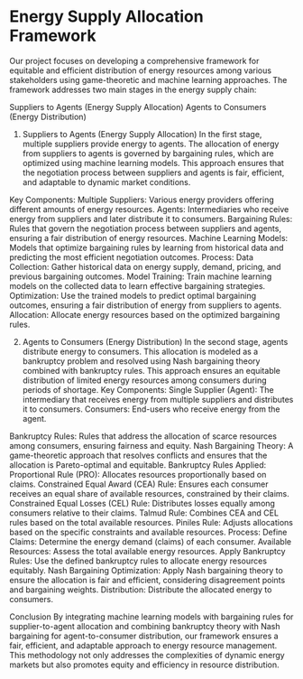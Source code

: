 # Energy Supply Allocation Framework

Our project focuses on developing a comprehensive framework for equitable and efficient distribution of energy resources among various stakeholders using game-theoretic and machine learning approaches. The framework addresses two main stages in the energy supply chain:

Suppliers to Agents (Energy Supply Allocation)
Agents to Consumers (Energy Distribution)


1. Suppliers to Agents (Energy Supply Allocation)
In the first stage, multiple suppliers provide energy to agents. The allocation of energy from suppliers to agents is governed by bargaining rules, which are optimized using machine learning models. This approach ensures that the negotiation process between suppliers and agents is fair, efficient, and adaptable to dynamic market conditions.

Key Components:
Multiple Suppliers: Various energy providers offering different amounts of energy resources.
Agents: Intermediaries who receive energy from suppliers and later distribute it to consumers.
Bargaining Rules: Rules that govern the negotiation process between suppliers and agents, ensuring a fair distribution of energy resources.
Machine Learning Models: Models that optimize bargaining rules by learning from historical data and predicting the most efficient negotiation outcomes.
Process:
Data Collection: Gather historical data on energy supply, demand, pricing, and previous bargaining outcomes.
Model Training: Train machine learning models on the collected data to learn effective bargaining strategies.
Optimization: Use the trained models to predict optimal bargaining outcomes, ensuring a fair distribution of energy from suppliers to agents.
Allocation: Allocate energy resources based on the optimized bargaining rules.


2. Agents to Consumers (Energy Distribution)
In the second stage, agents distribute energy to consumers. This allocation is modeled as a bankruptcy problem and resolved using Nash bargaining theory combined with bankruptcy rules. This approach ensures an equitable distribution of limited energy resources among consumers during periods of shortage.
Key Components:
Single Supplier (Agent): The intermediary that receives energy from multiple suppliers and distributes it to consumers.
Consumers: End-users who receive energy from the agent.


Bankruptcy Rules: Rules that address the allocation of scarce resources among consumers, ensuring fairness and equity.
Nash Bargaining Theory: A game-theoretic approach that resolves conflicts and ensures that the allocation is Pareto-optimal and equitable.
Bankruptcy Rules Applied:
Proportional Rule (PRO): Allocates resources proportionally based on claims.
Constrained Equal Award (CEA) Rule: Ensures each consumer receives an equal share of available resources, constrained by their claims.
Constrained Equal Losses (CEL) Rule: Distributes losses equally among consumers relative to their claims.
Talmud Rule: Combines CEA and CEL rules based on the total available resources.
Piniles Rule: Adjusts allocations based on the specific constraints and available resources.
Process:
Define Claims: Determine the energy demand (claims) of each consumer.
Available Resources: Assess the total available energy resources.
Apply Bankruptcy Rules: Use the defined bankruptcy rules to allocate energy resources equitably.
Nash Bargaining Optimization: Apply Nash bargaining theory to ensure the allocation is fair and efficient, considering disagreement points and bargaining weights.
Distribution: Distribute the allocated energy to consumers.


Conclusion
By integrating machine learning models with bargaining rules for supplier-to-agent allocation and combining bankruptcy theory with Nash bargaining for agent-to-consumer distribution, our framework ensures a fair, efficient, and adaptable approach to energy resource management. This methodology not only addresses the complexities of dynamic energy markets but also promotes equity and efficiency in resource distribution.



